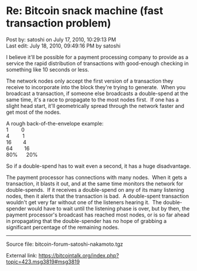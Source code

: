 # Re: Bitcoin snack machine (fast transaction problem)

Post by: satoshi on July 17, 2010, 10:29:13 PM<br>
Last edit: July 18, 2010, 09:49:16 PM by satoshi

I believe it'll be possible for a payment processing company to provide as a service the rapid distribution of transactions with good-enough checking in something like 10 seconds or less.

The network nodes only accept the first version of a transaction they receive to incorporate into the block they're trying to generate. &nbsp;When you broadcast a transaction, if someone else broadcasts a double-spend at the same time, it's a race to propagate to the most nodes first. &nbsp;If one has a slight head start, it'll geometrically spread through the network faster and get most of the nodes.

A rough back-of-the-envelope example:<br>
1&nbsp;&nbsp;&nbsp;&nbsp;&nbsp;&nbsp;&nbsp;&nbsp;&nbsp;0<br>
4&nbsp;&nbsp;&nbsp;&nbsp;&nbsp;&nbsp;&nbsp;&nbsp;&nbsp;1<br>
16&nbsp;&nbsp;&nbsp;&nbsp;&nbsp;&nbsp;&nbsp;&nbsp;4<br>
64&nbsp;&nbsp;&nbsp;&nbsp;&nbsp;&nbsp;&nbsp;&nbsp;16<br>
80%&nbsp;&nbsp;&nbsp;&nbsp;&nbsp;&nbsp;20%

So if a double-spend has to wait even a second, it has a huge disadvantage.

The payment processor has connections with many nodes. &nbsp;When it gets a transaction, it blasts it out, and at the same time monitors the network for double-spends. &nbsp;If it receives a double-spend on any of its many listening nodes, then it alerts that the transaction is bad. &nbsp;A double-spent transaction wouldn't get very far without one of the listeners hearing it. &nbsp;The double-spender would have to wait until the listening phase is over, but by then, the payment processor's broadcast has reached most nodes, or is so far ahead in propagating that the double-spender has no hope of grabbing a significant percentage of the remaining nodes.

---

Source file: bitcoin-forum-satoshi-nakamoto.tgz

External link: https://bitcointalk.org/index.php?topic=423.msg3819#msg3819